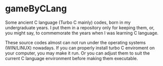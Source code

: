 # gameByCLang
Some ancient C language (Turbo C mainly) codes, born in my undergraduate years. I put them in a repository only for keeping them, or, you might say, to commemorate the years when I was learning C language. 

These source codes almost can not run under the operating systems (WIN/LINUX) nowadays. If you can properly install turbo C enviroment on your computer, you may make it run. Or you can adjust them to suit the current C language environment before making them executable.
